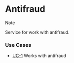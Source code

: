 # Antifraud

> [!NOTE]
> Service for work with antifraud.

### Use Cases

- [UC-1](./internal/usecases/antifraud/README.md) Works with antifraud
